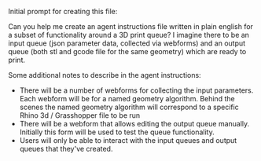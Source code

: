 Initial prompt for creating this file:

Can you help me create an agent instructions file written in plain english for a subset of functionality around a 3D print queue? I imagine there to be an input queue (json parameter data, collected via webforms) and an output queue (both stl and gcode file for the same geometry) which are ready to print.

Some additional notes to describe in the agent instructions:
- There will be a number of webforms for collecting the input parameters. Each webform will be for a named geometry algorithm. Behind the scenes the named geometry algorithm will correspond to a specific Rhino 3d / Grasshopper file to be run
- There will be a webform that allows editing the output queue manually. Initially this form will be used to test the queue functionality.
- Users will only be able to interact with the input queues and output queues that they've created.